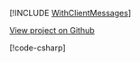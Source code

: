 [!INCLUDE [WithClientMessages](../../examples/WithClientMessages/README.md)]

<a href="https://github.com/roflmuffin/CounterStrikeSharp/tree/main/examples/WithClientMessages" class="btn btn-secondary">View project on Github <i class="bi bi-github"></i></a>

[!code-csharp[](../../examples/WithClientMessages/WithClientMessagesPlugin.cs)]